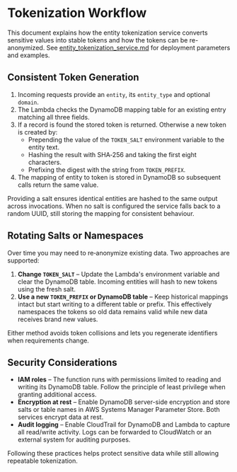 # Tokenization Workflow

This document explains how the entity tokenization service converts sensitive values into stable tokens and how the tokens can be re-anonymized.
See [entity_tokenization_service.md](entity_tokenization_service.md) for deployment parameters and examples.

## Consistent Token Generation

1. Incoming requests provide an `entity`, its `entity_type` and optional `domain`.
2. The Lambda checks the DynamoDB mapping table for an existing entry matching all three fields.
3. If a record is found the stored token is returned. Otherwise a new token is created by:
   - Prepending the value of the `TOKEN_SALT` environment variable to the entity text.
   - Hashing the result with SHA‑256 and taking the first eight characters.
   - Prefixing the digest with the string from `TOKEN_PREFIX`.
4. The mapping of entity to token is stored in DynamoDB so subsequent calls return the same value.

Providing a salt ensures identical entities are hashed to the same output across invocations. When no salt is configured the service falls back to a random UUID, still storing the mapping for consistent behaviour.

## Rotating Salts or Namespaces

Over time you may need to re‑anonymize existing data. Two approaches are supported:

1. **Change `TOKEN_SALT`** – Update the Lambda's environment variable and clear the DynamoDB table. Incoming entities will hash to new tokens using the fresh salt.
2. **Use a new `TOKEN_PREFIX` or DynamoDB table** – Keep historical mappings intact but start writing to a different table or prefix. This effectively namespaces the tokens so old data remains valid while new data receives brand new values.

Either method avoids token collisions and lets you regenerate identifiers when requirements change.

## Security Considerations

- **IAM roles** – The function runs with permissions limited to reading and writing its DynamoDB table. Follow the principle of least privilege when granting additional access.
- **Encryption at rest** – Enable DynamoDB server-side encryption and store salts or table names in AWS Systems Manager Parameter Store. Both services encrypt data at rest.
- **Audit logging** – Enable CloudTrail for DynamoDB and Lambda to capture all read/write activity. Logs can be forwarded to CloudWatch or an external system for auditing purposes.

Following these practices helps protect sensitive data while still allowing repeatable tokenization.
